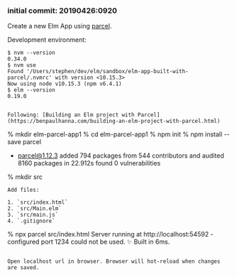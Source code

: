 
### initial commit: 20190426:0920

Create a new Elm App using [parcel](https://parceljs.org/).

Development environment:

```
$ nvm --version
0.34.0
$ nvm use
Found '/Users/stephen/dev/elm/sandbox/elm-app-built-with-parcel/.nvmrc' with version <10.15.3>
Now using node v10.15.3 (npm v6.4.1)
$ elm --version
0.19.0


Following: [Building an Elm project with Parcel](https://benpaulhanna.com/building-an-elm-project-with-parcel.html)

```
% mkdir elm-parcel-app1
% cd elm-parcel-app1
% npm init
% npm install --save parcel

+ parcel@1.12.3
added 794 packages from 544 contributors and audited 8160 packages in 22.912s
found 0 vulnerabilities

% mkdir src
```
Add files:

1. `src/index.html`
2. `src/Main.elm`
3. `src/main.js`
4. `.gitignore`

```
% npx parcel src/index.html
Server running at http://localhost:54592 - configured port 1234 could not be used.
✨  Built in 6ms.
```

Open localhost url in browser. Browser will hot-reload when changes are saved.
